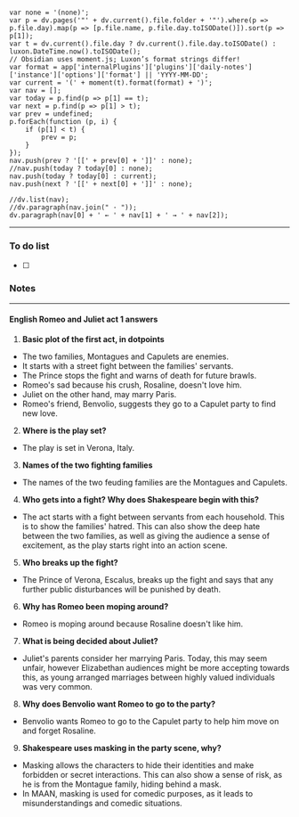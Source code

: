 ```dataviewjs

var none = '(none)';
var p = dv.pages('"' + dv.current().file.folder + '"').where(p => p.file.day).map(p => [p.file.name, p.file.day.toISODate()]).sort(p => p[1]);
var t = dv.current().file.day ? dv.current().file.day.toISODate() : luxon.DateTime.now().toISODate();
// Obsidian uses moment.js; Luxon’s format strings differ!
var format = app['internalPlugins']['plugins']['daily-notes']['instance']['options']['format'] || 'YYYY-MM-DD';
var current = '(' + moment(t).format(format) + ')';
var nav = [];
var today = p.find(p => p[1] == t);
var next = p.find(p => p[1] > t);
var prev = undefined;
p.forEach(function (p, i) {
    if (p[1] < t) {
        prev = p;
    }
});
nav.push(prev ? '[[' + prev[0] + ']]' : none);
//nav.push(today ? today[0] : none);
nav.push(today ? today[0] : current);
nav.push(next ? '[[' + next[0] + ']]' : none);

//dv.list(nav);
//dv.paragraph(nav.join(" · "));
dv.paragraph(nav[0] + ' ← ' + nav[1] + ' → ' + nav[2]);
```
---
### To do list
- [ ] 


### Notes
---
#### English Romeo and Juliet act 1 answers

1. **Basic plot of the first act, in dotpoints**
- The two families, Montagues and Capulets are enemies. 
- It starts with a street fight between the families' servants.
- The Prince stops the fight and warns of death for future brawls.
- Romeo's sad because his crush, Rosaline, doesn't love him.
- Juliet on the other hand, may marry Paris.
- Romeo's friend, Benvolio, suggests they go to a Capulet party to find new love.

2. **Where is the play set?**
- The play is set in Verona, Italy.

3. **Names of the two fighting families**
- The names of the two feuding families are the Montagues and Capulets.

4. **Who gets into a fight? Why does Shakespeare begin with this?**
- The act starts with a fight between servants from each household. This is to show the families' hatred. This can also show the deep hate between the two families, as well as giving the audience a sense of excitement, as the play starts right into an action scene. 

5. **Who breaks up the fight?**
- The Prince of Verona, Escalus, breaks up the fight and says that any further public disturbances will be punished by death.

6. **Why has Romeo been moping around?**
- Romeo is moping around because Rosaline doesn't like him. 

7. **What is being decided about Juliet?**
- Juliet's parents consider her marrying Paris. Today, this may seem unfair, however Elizabethan audiences might be more accepting towards this, as young arranged marriages between highly valued individuals was very common.

8. **Why does Benvolio want Romeo to go to the party?**
- Benvolio wants Romeo to go to the Capulet party to help him move on and forget Rosaline. 

9. **Shakespeare uses masking in the party scene, why?**
- Masking allows the characters to hide their identities and make forbidden or secret interactions. This can also show a sense of risk, as he is from the Montague family, hiding behind a mask.
- In MAAN, masking is used for comedic purposes, as it leads to misunderstandings and comedic situations.


